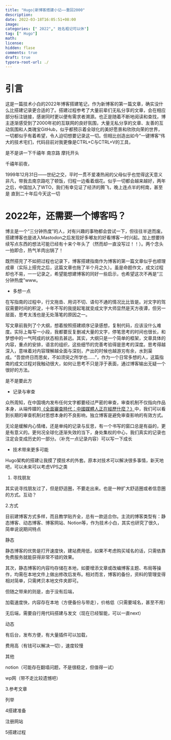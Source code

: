 ```yaml
---
title: "Hugo|新博客搭建小记——重回2000"
description: 
date: 2022-03-18T16:05:51+08:00
image: 
categories: [" 2022"," 姓名粗记可以休"]
tag: [" Hugo"]
math: 
license: 
hidden: flase
comments: true
draft: true
typora-root-url: ./
---
```


# 引言

这是一篇技术小白的2022年博客搭建笔记，作为新博客的第一篇文章，确实没什么比搭建记录更合适的了。搭建过程参考了大量前辈们无私分享的文章，会在相应部分标注链接，感谢同时更以便有需求者溯源。也正是随着不断地阅读和查找，博主逐渐感受到了2000年初的互联网的良好氛围，大量无私分享的文章、友善的互动氛围和人类瑰宝GitHub，似乎都预示着全球化的美好愿景和欣欣向荣的世界，一切都似乎有着希望，令人迫切想要记录这一切。但相比创造出如今”一键博客“伟大的技术宅们，代码目前对我更像是CTRL+C与CTRL+V的工具，

是不是讲一下千禧年 南京路 摩托开头

千禧年前夜，

1999年12月31日——世纪之交，平时一贯不爱凑热闹的父母似乎也觉得这天意义非凡，带我去南京路吃了顿饭，归程一边看着烟花。似乎一切都会越来越好，两年之后，中国加入了WTO，我们有幸见证了经济的腾飞，晚上连点半的柯南，甚至是  直到二十年后今天这一切

# 2022年，还需要一个博客吗？

博主是一个“三分钟热度”的人，对有兴趣的事物都会尝试一下，但往往半途而废。搭建博客也是进入Mastodon之后发现好多嘟友的好看博客一时兴起。加上想要持续写点东西的想法可能已经有十来个年头了（然而却一直没写过！！）。两个念头一拍即合，热气羊肉出锅了！

既然搭完了不如把过程也记录下，博客搭建指南作为博客的第一篇文章似乎也顺理成章（实际上搭完之后，这篇文章也拖了半个月之久）。虽是命题作文，成文过程却也不易，一一记录之，希望能想建博客的同好一些启示，也希望这次不再是“三分钟热度”www。

- 多想一点

在写指南的过程中，行文拖沓、用词不切、语句不通的情况比比皆是。对文字的驾驭需要时间的积淀，十年不写的我提起笔就变成文字大师显然是天方夜谭，但另一层面，思考太浅也是无处落笔的原因之一。

写文章前我列了个大纲，想着按照搭建顺序记录感想，复制代码，应该没什么难度。实际上每写一小段，我都要反复删减大量的文字，停笔思考的时间也很长，和梦想中的一气呵成的状态相去甚远。其实，大纲只是一个简单的框架，文章具体的内容，重点的安排，语言的组织，这些细节的完善考验得是思考的深度。思考得越深入，意味着对内容理解越全面与深刻，产出的时候也越游刃有余，水到渠成。“吾尝终日而思矣，不如须臾之所学也……”，作为一个日常多想的人，这篇指南的成文过程对我触动很大，如何让思考不只是浮于表面，通过博客输出无疑一个很好的方法。

是不是要此方

- 记录与审查

众所周知，在中国境内发布任何文字都要经过严密的审查，审查机制不仅指向作品本身，从端传媒的[《全面審查時代：中國媒體人正在經歷什麼？》](https://theinitium.com/article/20180910-mainland-censorship-journalist-in-china/)中，我们可以看到长期的审查机制对思想本身的不良影响，独立博客是避免审查影响的有效方式。

无论是缓解内心情绪，还是单纯的记录与反思，有一个书写的窗口总是有益的，更是有意义的。更何况全球化逐渐失效的当下，身处集权的中心，我们真实的记录也注定会变成历史的一部分。（补充一点记录内容）可以写一下成长

- 技术带来更多可能

Hugo架构的搭建让我摸了摸技术的外套。原本对技术可以解决很多事情，新天地吧，可以未来可以考虑VPS之类

1. 寻找朋友

其实说寻找朋友过了，但是舒适圈，不要走出来。也是一种扩大舒适圈或者信息圈的方式。互动？

2.方式

目前建博客方式多样，而且教学贴齐全，总有一款适合你。主流的博客类型有：静态博客、动态博客、博客网站、Notion等，作为技术小白，其实也研究了很久，简单说说期间特点

静态

静态博客的优势是打开速度快，建站费用低，如果不考虑购买域名的话，只需依靠免费服务就能获得非常不错的效果。

其次，静态博客的内容均存储在本地，如要增添文章或改编博客主题、布局等操作，均需在本地文件上做出修改后发布。相对而言，博客的备份，资料的管理变得相对简单，只需拷贝本地文件夹即可。

但随之带来的则是，由于没有后端，

加载速度快，内容存在本地（方便备份与带走），价格低（只需要域名，甚至不用）

无后端，需要自行用代码搭建与发文（现在已经智能，可以一直next）

动态

有后台，发布方便，有大量插件可以加载，

费用高（有钱可以解决一切），速度较慢

其他

notion（可能存在翻墙问题，不是很稳定，但值得一试）

wp网（带不走比较遗憾吧）

3.参考文章

列举

4搭建准备

注册网站

5搭建过程
